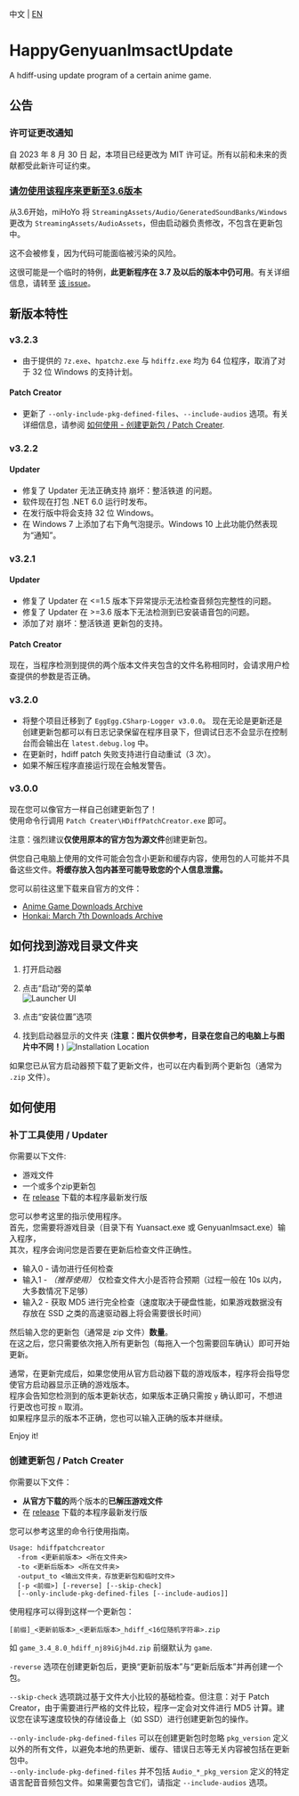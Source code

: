 中文 | [EN](https://github.com/YYHEggEgg/HappyGenyuanImsactUpdate/blob/main/README.md)

# HappyGenyuanImsactUpdate
A hdiff-using update program of a certain anime game.   

## 公告
### 许可证更改通知
自 2023 年 8 月 30 日 起，本项目已经更改为 MIT 许可证。所有以前和未来的贡献都受此新许可证约束。

### [请勿使用该程序来更新至3.6版本](https://github.com/YYHEggEgg/HappyGenyuanImsactUpdate/issues/15)

从3.6开始，miHoYo 将 `StreamingAssets/Audio/GeneratedSoundBanks/Windows` 更改为 `StreamingAssets/AudioAssets`，但由启动器负责修改，不包含在更新包中。

这不会被修复，因为代码可能面临被污染的风险。

这很可能是一个临时的特例，**此更新程序在 3.7 及以后的版本中仍可用**。有关详细信息，请转至 [该 issue](https://github.com/YYHEggEgg/HappyGenyuanImsactUpdate/issues/15)。

## 新版本特性
### v3.2.3
- 由于提供的 `7z.exe`、`hpatchz.exe` 与 `hdiffz.exe` 均为 64 位程序，取消了对于 32 位 Windows 的支持计划。

#### Patch Creator
- 更新了 `--only-include-pkg-defined-files`、`--include-audios` 选项。有关详细信息，请参阅 [如何使用 - 创建更新包 / Patch Creater](#创建更新包--patch-creater).

### v3.2.2
#### Updater
- 修复了 Updater 无法正确支持 崩坏：整活铁道 的问题。
- 软件现在打包 .NET 6.0 运行时发布。
- 在发行版中将会支持 32 位 Windows。
- 在 Windows 7 上添加了右下角气泡提示。Windows 10 上此功能仍然表现为“通知”。

### v3.2.1
#### Updater
- 修复了 Updater 在 <=1.5 版本下异常提示无法检查音频包完整性的问题。
- 修复了 Updater 在 >=3.6 版本下无法检测到已安装语音包的问题。
- 添加了对 崩坏：整活铁道 更新包的支持。

#### Patch Creator
现在，当程序检测到提供的两个版本文件夹包含的文件名称相同时，会请求用户检查提供的参数是否正确。

### v3.2.0
- 将整个项目迁移到了 `EggEgg.CSharp-Logger v3.0.0`。
  现在无论是更新还是创建更新包都可以有日志记录保留在程序目录下，但调试日志不会显示在控制台而会输出在 `latest.debug.log` 中。
- 在更新时，hdiff patch 失败支持进行自动重试（3 次）。
- 如果不解压程序直接运行现在会触发警告。

### v3.0.0
现在您可以像官方一样自己创建更新包了！    
使用命令行调用 `Patch Creater\HDiffPatchCreator.exe` 即可。

注意：强烈建议**仅使用原本的官方包为源文件**创建更新包。

供您自己电脑上使用的文件可能会包含小更新和缓存内容，使用包的人可能并不具备这些文件。**将缓存放入包内甚至可能导致您的个人信息泄露。**

您可以前往这里下载来自官方的文件：

- [Anime Game Downloads Archive](https://git.xeondev.com/YYHEggEgg/GI-Download-Library)
- [Honkai: March 7th Downloads Archive](https://github.com/keitarogg/HSR-Download-Library)

## 如何找到游戏目录文件夹    
1. 打开启动器   
2. 点击“启动”旁的菜单    
![Launcher UI](https://raw.githubusercontent.com/YYHEggEgg/HappyGenyuanImsactUpdate/main/Tutorial%20Images/rel_v2.1.2%2B/img01.jpg)    

3. 点击“安装位置”选项
4. 找到启动器显示的文件夹 (**注意：图片仅供参考，目录在您自己的电脑上与图片中不同！**)
![Installation Location](https://raw.githubusercontent.com/YYHEggEgg/HappyGenyuanImsactUpdate/main/Tutorial%20Images/rel_v2.1.2%2B/img02.jpg)  

如果您已从官方启动器预下载了更新文件，也可以在内看到两个更新包（通常为 `.zip` 文件）。

## 如何使用
### 补丁工具使用 / Updater
你需要以下文件:

- 游戏文件
- 一个或多个zip更新包
- 在 [release](https://github.com/YYHEggEgg/HappyGenyuanImsactUpdate/releases) 下载的本程序最新发行版

您可以参考这里的指示使用程序。     
首先，您需要将游戏目录（目录下有 Yuansact.exe 或 GenyuanImsact.exe）输入程序，         
其次，程序会询问您是否要在更新后检查文件正确性。
- 输入0 - 请勿进行任何检查
- 输入1 - _（推荐使用）_ 仅检查文件大小是否符合预期（过程一般在 10s 以内，大多数情况下足够）
- 输入2 - 获取 MD5 进行完全检查（速度取决于硬盘性能，如果游戏数据没有存放在 SSD 之类的高速驱动器上将会需要很长时间）

然后输入您的更新包（通常是 zip 文件）**数量**。     
在这之后，您只需要依次拖入所有更新包（每拖入一个包需要回车确认）即可开始更新。

通常，在更新完成后，如果您使用从官方启动器下载的游戏版本，程序将会指导您使官方启动器显示正确的游戏版本。     
程序会告知您检测到的版本更新状态，如果版本正确只需按 `y` 确认即可，不想进行更改也可按 `n` 取消。       
如果程序显示的版本不正确，您也可以输入正确的版本并继续。

Enjoy it!

### 创建更新包 / Patch Creater
你需要以下文件：

- **从官方下载的**两个版本的**已解压游戏文件**
- 在 [release](https://github.com/YYHEggEgg/HappyGenyuanImsactUpdate/releases) 下载的本程序最新发行版

您可以参考这里的命令行使用指南。     
```
Usage: hdiffpatchcreator
  -from <更新前版本> <所在文件夹>
  -to <更新后版本> <所在文件夹>
  -output_to <输出文件夹，存放更新包和临时文件>
  [-p <前缀>] [-reverse] [--skip-check]
  [--only-include-pkg-defined-files [--include-audios]]
```

使用程序可以得到这样一个更新包：
```
[前缀]_<更新前版本>_<更新后版本>_hdiff_<16位随机字符串>.zip
```
如 `game_3.4_8.0_hdiff_nj89iGjh4d.zip`
前缀默认为 `game`.

`-reverse` 选项在创建更新包后，更换“更新前版本”与“更新后版本”并再创建一个包。

`--skip-check` 选项跳过基于文件大小比较的基础检查。但注意：对于 Patch Creator，由于需要进行严格的文件比较，程序一定会对文件进行 MD5 计算。建议您在读写速度较快的存储设备上（如 SSD）进行创建更新包的操作。

`--only-include-pkg-defined-files` 可以在创建更新包时忽略 `pkg_version` 定义以外的所有文件，以避免本地的热更新、缓存、错误日志等无关内容被包括在更新包中。  
`--only-include-pkg-defined-files` 并不包括 `Audio_*_pkg_version` 定义的特定语言配音音频包文件。如果需要包含它们，请指定 `--include-audios` 选项。

